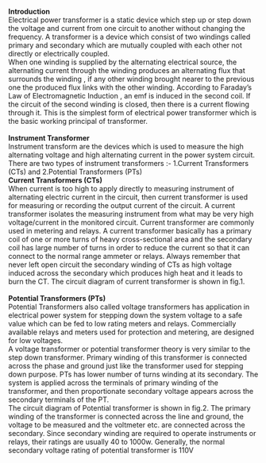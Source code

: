 <b>Introduction</b><br>
Electrical power transformer  is a static device which step up or step down the voltage and current from one circuit to another without changing the frequency. A transformer is a device which consist of two windings called primary and secondary which are mutually coupled with each other not directly or electrically coupled.<br> 
When one winding is supplied by the alternating electrical source, the alternating current through the winding produces an alternating flux that surrounds the winding , if any other winding brought nearer to the previous one the produced flux links with the other winding. According to Faraday’s Law of Electromagnetic Induction , an emf is induced in the second coil. If the circuit of the second winding is closed, then there is a current flowing through it. This is the simplest form of electrical power transformer which is the basic working principal of transformer.<br><br>
<b>Instrument Transformer</b> <br> 
Instrument transform are the devices which is used to measure the high alternating voltage and high alternating current in the power system circuit. There are two types of instrument transformers :-
1.Current Transformers (CTs) and
2.Potential Transformers (PTs)<br>
<b>Current Transformers (CTs)</b><br>
When current is too high to apply directly to measuring instrument of alternating electric current in the circuit, then current transformer is used for measuring or recording the output current of the circuit. A current transformer isolates the measuring instrument from what may be very high voltage/current in the monitored circuit. Current transformer are commonly used in metering and relays.
A current transformer basically has a primary coil of one or more turns of heavy cross-sectional area and the secondary coil has large number of turns in order to reduce the current so that it can connect to the normal range ammeter or relays. Always remember that never left open circuit the secondary winding of CTs as high voltage induced across the secondary which produces high heat and it leads to burn the CT. The circuit diagram of current transformer is shown in fig.1.  <br>
<br>
<b>Potential Transformers (PTs)</b><br>
Potential Transformers also called voltage transformers has application in electrical power system for stepping down the system voltage to a safe value which can be fed to low rating meters and relays. Commercially available relays and meters used for protection and metering, are designed for low voltages.<br>
A voltage transformer or potential transformer theory is very similar to the step down transformer. Primary winding of this transformer is connected across the phase and ground just like the transformer used for stepping down purpose. PTs has lower number of turns winding at its secondary. The system is applied across the terminals of primary winding of the transformer, and then proportionate secondary voltage appears across the secondary terminals of the PT.<br>
The circuit diagram of Potential transformer is shown in fig.2. The primary winding of the transformer is connected across the line and ground, the voltage to be measured and the voltmeter etc. are connected across the secondary. Since secondary winding are required to operate instruments or relays, their ratings are usually 40 to 1000w. Generally, the normal secondary voltage rating of potential transformer is 110V <br><br>

